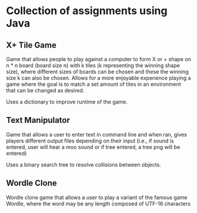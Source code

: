 # Collection of assignments using Java

## X+ Tile Game
Game that allows people to play against a computer to form X or + shape on n * n board (board size n) with k tiles (k representing the winning shape size), where different sizes of boards can be chosen and these the winning size k can also be chosen. Allows for a more enjoyable experience playing a game where the goal is to match a set amount of tiles in an environment that can be changed as desired.

Uses a dictionary to improve runtime of the game.

## Text Manipulator
Game that allows a user to enter text in command line and when ran, gives players different output files depending on their input (i.e., if sound is entered, user will hear a moo sound or if tree entered, a tree png will be entered)

Uses a binary search tree to resolve collisions between objects.

## Wordle Clone
Wordle clone game that allows a user to play a variant of the famous game Wordle, where the word may be any length composed of UTF-16 characters
